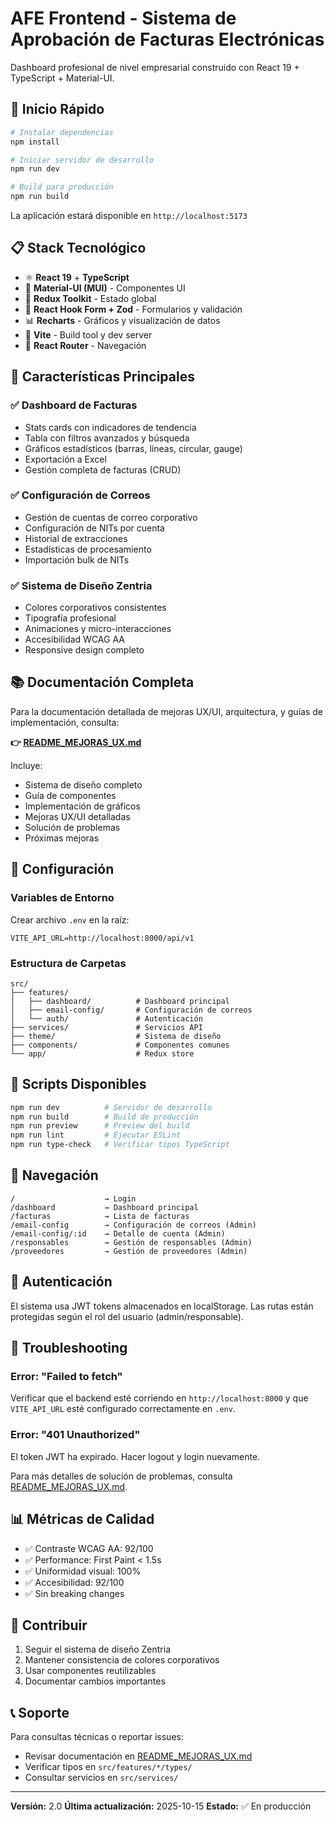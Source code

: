 # AFE Frontend - Sistema de Aprobación de Facturas Electrónicas

Dashboard profesional de nivel empresarial construido con React 19 + TypeScript + Material-UI.

## 🚀 Inicio Rápido

```bash
# Instalar dependencias
npm install

# Iniciar servidor de desarrollo
npm run dev

# Build para producción
npm run build
```

La aplicación estará disponible en `http://localhost:5173`

## 📋 Stack Tecnológico

- ⚛️ **React 19** + **TypeScript**
- 🎨 **Material-UI (MUI)** - Componentes UI
- 🔄 **Redux Toolkit** - Estado global
- 📝 **React Hook Form + Zod** - Formularios y validación
- 📊 **Recharts** - Gráficos y visualización de datos
- 🚀 **Vite** - Build tool y dev server
- 🎯 **React Router** - Navegación

## 🎨 Características Principales

### ✅ Dashboard de Facturas
- Stats cards con indicadores de tendencia
- Tabla con filtros avanzados y búsqueda
- Gráficos estadísticos (barras, líneas, circular, gauge)
- Exportación a Excel
- Gestión completa de facturas (CRUD)

### ✅ Configuración de Correos
- Gestión de cuentas de correo corporativo
- Configuración de NITs por cuenta
- Historial de extracciones
- Estadísticas de procesamiento
- Importación bulk de NITs

### ✅ Sistema de Diseño Zentria
- Colores corporativos consistentes
- Tipografía profesional
- Animaciones y micro-interacciones
- Accesibilidad WCAG AA
- Responsive design completo

## 📚 Documentación Completa

Para la documentación detallada de mejoras UX/UI, arquitectura, y guías de implementación, consulta:

**👉 [README_MEJORAS_UX.md](./README_MEJORAS_UX.md)**

Incluye:
- Sistema de diseño completo
- Guía de componentes
- Implementación de gráficos
- Mejoras UX/UI detalladas
- Solución de problemas
- Próximas mejoras

## 🔧 Configuración

### Variables de Entorno

Crear archivo `.env` en la raíz:

```env
VITE_API_URL=http://localhost:8000/api/v1
```

### Estructura de Carpetas

```
src/
├── features/
│   ├── dashboard/          # Dashboard principal
│   ├── email-config/       # Configuración de correos
│   └── auth/               # Autenticación
├── services/               # Servicios API
├── theme/                  # Sistema de diseño
├── components/             # Componentes comunes
└── app/                    # Redux store
```

## 🎯 Scripts Disponibles

```bash
npm run dev          # Servidor de desarrollo
npm run build        # Build de producción
npm run preview      # Preview del build
npm run lint         # Ejecutar ESLint
npm run type-check   # Verificar tipos TypeScript
```

## 📱 Navegación

```
/                    → Login
/dashboard           → Dashboard principal
/facturas            → Lista de facturas
/email-config        → Configuración de correos (Admin)
/email-config/:id    → Detalle de cuenta (Admin)
/responsables        → Gestión de responsables (Admin)
/proveedores         → Gestión de proveedores (Admin)
```

## 🔐 Autenticación

El sistema usa JWT tokens almacenados en localStorage. Las rutas están protegidas según el rol del usuario (admin/responsable).

## 🐛 Troubleshooting

### Error: "Failed to fetch"
Verificar que el backend esté corriendo en `http://localhost:8000` y que `VITE_API_URL` esté configurado correctamente en `.env`.

### Error: "401 Unauthorized"
El token JWT ha expirado. Hacer logout y login nuevamente.

Para más detalles de solución de problemas, consulta [README_MEJORAS_UX.md](./README_MEJORAS_UX.md#solución-de-problemas).

## 📊 Métricas de Calidad

- ✅ Contraste WCAG AA: 92/100
- ✅ Performance: First Paint < 1.5s
- ✅ Uniformidad visual: 100%
- ✅ Accesibilidad: 92/100
- ✅ Sin breaking changes

## 🤝 Contribuir

1. Seguir el sistema de diseño Zentria
2. Mantener consistencia de colores corporativos
3. Usar componentes reutilizables
4. Documentar cambios importantes

## 📞 Soporte

Para consultas técnicas o reportar issues:
- Revisar documentación en [README_MEJORAS_UX.md](./README_MEJORAS_UX.md)
- Verificar tipos en `src/features/*/types/`
- Consultar servicios en `src/services/`

---

**Versión:** 2.0
**Última actualización:** 2025-10-15
**Estado:** ✅ En producción
